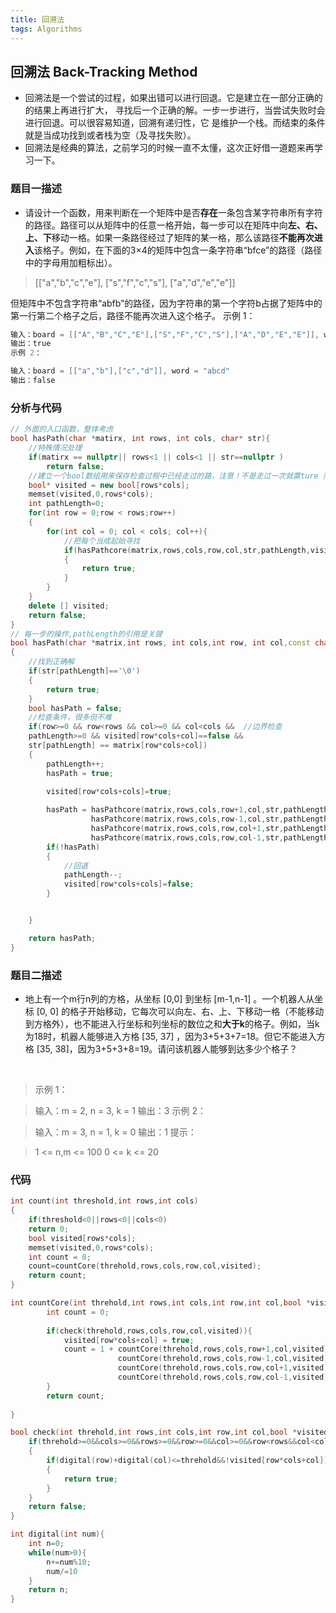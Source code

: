 ```yaml
---
title: 回溯法
tags: Algorithms
---
```

## 回溯法 Back-Tracking Method
* 回溯法是一个尝试的过程，如果出错可以进行回退。它是建立在一部分正确的的结果上再进行扩大，
寻找后一个正确的解。一步一步进行，当尝试失败时会进行回退。可以很容易知道，回溯有递归性，它
是维护一个栈。而结束的条件就是当成功找到或者栈为空（及寻找失败）。
* 回溯法是经典的算法，之前学习的时候一直不太懂，这次正好借一道题来再学习一下。

### 题目一描述
* 请设计一个函数，用来判断在一个矩阵中是否**存在**一条包含某字符串所有字符的路径。路径可以从矩阵中的任意一格开始，每一步可以在矩阵中向**左、右、上、下**移动一格。如果一条路径经过了矩阵的某一格，那么该路径**不能再次进入**该格子。例如，在下面的3×4的矩阵中包含一条字符串“bfce”的路径（路径中的字母用加粗标出）。
> [["a","b","c","e"],
> ["s","f","c","s"],
> ["a","d","e","e"]]

但矩阵中不包含字符串“abfb”的路径，因为字符串的第一个字符b占据了矩阵中的第一行第二个格子之后，路径不能再次进入这个格子。
示例 1：
```cpp
输入：board = [["A","B","C","E"],["S","F","C","S"],["A","D","E","E"]], word = "ABCCED"
输出：true
示例 2：

输入：board = [["a","b"],["c","d"]], word = "abcd"
输出：false
```
### 分析与代码

```cpp
// 外面的入口函数，整体考虑
bool hasPath(char *matirx, int rows, int cols, char* str){
    //特殊情况处理
    if(matirx == nullptr|| rows<1 || cols<1 || str==nullptr )
        return false;
    //建立一个bool数组用来保存检查过程中已经走过的路，注意！不是走过一次就置ture 而是对现有达到的部分正确解标为true，如题：如果一条路径经过了矩阵的某一格，那么该路径不能再次进入该格子
    bool* visited = new bool[rows*cols];
    memset(visited,0,rows*cols);
    int pathLength=0;
    for(int row = 0;row < rows;row++)
    {
        for(int col = 0; col < cols; col++){
            //把每个当成起始寻找
            if(hasPathcore(matrix,rows,cols,row,col,str,pathLength,visited))
            {
                return true;
            }
        }
    }
    delete [] visited;
    return false;
}
// 每一步的操作,pathLength的引用是关键
bool hasPath(char *matrix,int rows, int cols,int row, int col,const char* str,int &pathLength,bool* visited)
{
    //找到正确解
    if(str[pathLength]=='\0')
    {
        return true;
    }
    bool hasPath = false;
    //检查条件，很多但不难
    if(row>=0 && row<rows && col>=0 && col<cols &&  //边界检查
    pathLength>=0 && visited[row*cols+col]==false && 
    str[pathLength] == matrix[row*cols+col])
    {
        pathLength++;
        hasPath = true;
    
        visited[row*cols+cols]=true;

        hasPath = hasPathcore(matrix,rows,cols,row+1,col,str,pathLength,visited) ||
                  hasPathcore(matrix,rows,cols,row-1,col,str,pathLength,visited) ||
                  hasPathcore(matrix,rows,cols,row,col+1,str,pathLength,visited) ||
                  hasPathcore(matrix,rows,cols,row,col-1,str,pathLength,visited);
        if(!hasPath)
        {
            //回退
            pathLength--;
            visited[row*cols+cols]=false;
        }


    }

    return hasPath;
}
```

### 题目二描述
* 地上有一个m行n列的方格，从坐标 [0,0] 到坐标 [m-1,n-1] 。一个机器人从坐标 [0, 0] 的格子开始移动，它每次可以向左、右、上、下移动一格（不能移动到方格外），也不能进入行坐标和列坐标的数位之和**大于k**的格子。例如，当k为18时，机器人能够进入方格 [35, 37] ，因为3+5+3+7=18。但它不能进入方格 [35, 38]，因为3+5+3+8=19。请问该机器人能够到达多少个格子？

 

> 示例 1：

> 输入：m = 2, n = 3, k = 1
> 输出：3
> 示例 2：

> 输入：m = 3, n = 1, k = 0
> 输出：1
> 提示：

> 1 <= n,m <= 100
> 0 <= k <= 20
### 代码
```cpp
int count(int threshold,int rows,int cols)
{
    if(threshold<0||rows<0||cols<0)
    return 0;
    bool visited[rows*cols];
    memset(visited,0,rows*cols);
    int count = 0;
    count=countCore(threhold,rows,cols,row,col,visited);
    return count;
}

int countCore(int threhold,int rows,int cols,int row,int col,bool *visited){
        int count = 0;
        
        if(check(threhold,rows,cols,row,col,visited)){
            visited[row*cols+col] = true;
            count = 1 + countCore(threhold,rows,cols,row+1,col,visited)
                        countCore(threhold,rows,cols,row-1,col,visited)
                        countCore(threhold,rows,cols,row,col+1,visited)
                        countCore(threhold,rows,cols,row,col-1,visited);
        }
        return count;
    
}

bool check(int threhold,int rows,int cols,int row,int col,bool *visited){
    if(threhold>=0&&cols>=0&&rows>=0&&row>=0&&col>=0&&row<rows&&col<cols)
    {
        if(digital(row)+digital(col)<=threhold&&!visited[row*cols+col])
        {
            return true;
        }
    }
    return false;
}

int digital(int num){
    int n=0;
    while(num>0){
        n+=num%10;
        num/=10
    }
    return n;
}
```